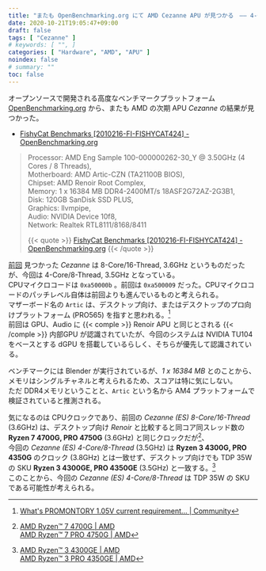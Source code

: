 ```yaml
---
title: "またも OpenBenchmarking.org にて AMD Cezanne APU が見つかる　―― 4-Core/8-Thread, 3.5GHz"
date: 2020-10-21T19:05:47+09:00
draft: false
tags: [ "Cezanne" ]
# keywords: [ "", ]
categories: [ "Hardware", "AMD", "APU" ]
noindex: false
# summary: ""
toc: false
---
```


オープンソースで開発される高度なベンチマークプラットフォーム [OpenBenchmarking.org](https://openbenchmarking.org) から、またも AMD の次期 APU *Cezanne* の結果が見つかった。  

 * [FishyCat Benchmarks [2010216-FI-FISHYCAT424] - OpenBenchmarking.org](https://openbenchmarking.org/result/2010216-FI-FISHYCAT424)

 >   Processor: AMD Eng Sample 100-000000262-30_Y @ 3.50GHz (4 Cores / 8 Threads),  
 >   Motherboard: AMD Artic-CZN (TA21100B BIOS),  
 >   Chipset: AMD Renoir Root Complex,  
 >   Memory: 1 x 16384 MB DDR4-2400MT/s 18ASF2G72AZ-2G3B1,  
 >   Disk: 120GB SanDisk SSD PLUS,  
 >   Graphics: llvmpipe,  
 >   Audio: NVIDIA Device 10f8,  
 >   Network: Realtek RTL8111/8168/8411  
 >
 > {{< quote >}} [FishyCat Benchmarks [2010216-FI-FISHYCAT424] - OpenBenchmarking.org](https://openbenchmarking.org/result/2010216-FI-FISHYCAT424) {{< /quote >}}

[前回](/posts/2020/08/31/amd-cezanne-benchmark/) 見つかった *Cezanne* は 8-Core/16-Thread, 3.6GHz というものだったが、今回は 4-Core/8-Thread, 3.5GHz となっている。  
CPUマイクロコードは `0xa50000b` 。前回は `0xa500009` だった。CPUマイクロコードのパッチレベル自体は前回よりも進んでいるものと考えられる。  
マザーボード名の `Artic` は、デスクトップ向け、またはデスクトップのプロ向けプラットフォーム (PRO565) を指すと思われる。[^artic-pro565]  
前回は GPU、Audio に {{< comple >}} Renoir APU と同じとされる {{< /comple >}} 内部GPU が認識されていたが、今回のシステムは NVIDIA TU104 をベースとする dGPU を搭載しているらしく、そちらが優先して認識されている。  

[^artic-pro565]: [What's PROMONTORY 1.05V current requirement... | Community](https://community.amd.com/thread/243920)

ベンチマークには Blender が実行されているが、*1 x 16384 MB* とのことから、メモリはシングルチャネルと考えられるため、スコアは特に気にしない。  
ただ DDR4メモリということと、`Artic` という名から AM4 プラットフォームで検証されていると推測される。   

気になるのは CPUクロックであり、前回の *Cezanne (ES) 8-Core/16-Thread* (3.6GHz) は、デスクトップ向け *Renoir* と比較すると同コア同スレッド数の **Ryzen 7 4700G, PRO 4750G** (3.6GHz) と同じクロックだが[^rn-4700g-4750g]、  
今回の *Cezanne (ES) 4-Core/8-Thread* (3.5GHz) は **Ryzen 3 4300G, PRO 4350G** のクロック (3.8GHz) とは一致せず、デスクトップ向けでも TDP 35W の SKU **Ryzen 3 4300GE, PRO 4350GE** (3.5GHz) と一致する。[^rn-4300ge-4350ge]  
このことから、今回の *Cezanne (ES) 4-Core/8-Thread* は TDP 35W の SKU である可能性が考えられる。  

[^rn-4700g-4750g]: [AMD Ryzen™ 7 4700G | AMD](https://www.amd.com/en/products/apu/amd-ryzen-7-4700g#product-specs) <br> [AMD Ryzen™ 7 PRO 4750G | AMD](https://www.amd.com/en/products/apu/amd-ryzen-7-pro-4750g#product-specs)
[^rn-4300ge-4350ge]: [AMD Ryzen™ 3 4300GE | AMD](https://www.amd.com/en/products/apu/amd-ryzen-3-4300ge#product-specs) <br> [AMD Ryzen™ 3 PRO 4350GE | AMD](https://www.amd.com/en/products/apu/amd-ryzen-3-pro-4350ge#product-specs)


